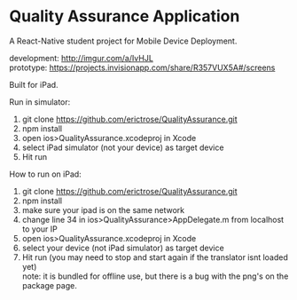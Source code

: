 Quality Assurance Application
==========
A React-Native student project for Mobile Device Deployment.

development: http://imgur.com/a/IvHJL <br/>
prototype: https://projects.invisionapp.com/share/R357VUX5A#/screens

Built for iPad.

Run in simulator:<br>
1) git clone https://github.com/erictrose/QualityAssurance.git<br>
2) npm install<br>
3) open ios>QualityAssurance.xcodeproj in Xcode<br>
4) select iPad simulator (not your device) as target device<br>
5) Hit run<br>


How to run on iPad:<br>
1) git clone https://github.com/erictrose/QualityAssurance.git<br>
2) npm install<br>
3) make sure your ipad is on the same network<br>
3) change line 34 in ios>QualityAssurance>AppDelegate.m from localhost to your IP<br>
3) open ios>QualityAssurance.xcodeproj in Xcode<br>
4) select your device (not iPad simulator) as target device<br>
5) Hit run (you may need to stop and start again if the translator isnt loaded yet)<br>
note: it is bundled for offline use, but there is a bug with the png's on the package page.<br>
